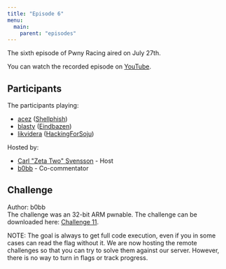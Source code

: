 ```yaml
---
title: "Episode 6"
menu:
  main:
    parent: "episodes"
---
```


The sixth episode of Pwny Racing aired on July 27th.  

You can watch the recorded episode on [YouTube](https://www.youtube.com/watch?v=6t-JVBVVXic).

## Participants

The participants playing:

* [acez](https://twitter.com/amatcama) ([Shellphish](https://ctftime.org/team/285))   
* [blasty](https://twitter.com/bl4sty) ([Eindbazen](https://ctftime.org/team/322))   
* [likvidera](https://twitter.com/likvidera) ([HackingForSoju](https://ctftime.org/team/3208))

Hosted by:

* [Carl "Zeta Two" Svensson](https://twitter.com/ZetaTwo) - Host
* [b0bb](https://twitter.com/0xb0bb) - Co-commentator

## Challenge

Author: b0bb  
The challenge was an 32-bit ARM pwnable. The challenge can be downloaded here: [Challenge 11](/challenges/chall11-dist.tgz).  

NOTE: The goal is always to get full code execution, even if you in some cases can read the flag without it. We are now hosting the remote challenges so that you can try to solve them against our server. However, there is no way to turn in flags or track progress.
